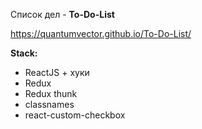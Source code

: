 Список дел - **To-Do-List**

https://quantumvector.github.io/To-Do-List/

**Stack:**

- ReactJS + хуки
- Redux
- Redux thunk
- classnames
- react-custom-checkbox
